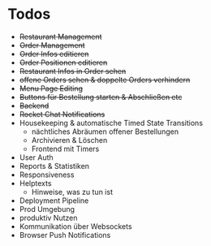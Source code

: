 # Todos

* ~~Restaurant Management~~
* ~~Order Management~~
* ~~Order Infos editieren~~
* ~~Order Positionen editieren~~
* ~~Restaurant Infos in Order sehen~~
* ~~offene Orders sehen & doppelte Orders verhindern~~
* ~~Menu Page Editing~~
* ~~Buttons für Bestellung starten & Abschließen etc~~
* ~~Backend~~
* ~~Rocket Chat Notifications~~
* Housekeeping & automatische Timed State Transitions
  * nächtliches Abräumen offener Bestellungen
  * Archivieren & Löschen
  * Frontend mit Timers
* User Auth
* Reports & Statistiken
* Responsiveness
* Helptexts
  * Hinweise, was zu tun ist
* Deployment Pipeline
* Prod Umgebung
* produktiv Nutzen
* Kommunikation über Websockets
* Browser Push Notifications
